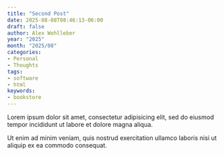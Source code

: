 ```yaml
---
title: "Second Post"
date: 2025-08-08T08:46:13-06:00
draft: false
author: Alex Wohlleber
year: "2025"
month: "2025/08"
categories:
- Personal
- Thoughts
tags:
- software
- html
keywords:
- bookstore
---
```


Lorem ipsum dolor sit amet, consectetur adipisicing elit, sed do eiusmod
tempor incididunt ut labore et dolore magna aliqua.

<!--more-->

Ut enim ad minim veniam, quis nostrud exercitation ullamco laboris nisi ut
aliquip ex ea commodo consequat.